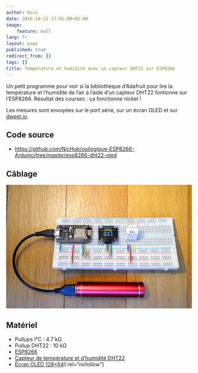 ```yaml
---
author: Nico
date: 2016-10-22 17:01:00+02:00
image:
    feature: null
lang: fr
layout: page
published: true
redirect_from: []
tags: []
title: Température et humidité avec un capteur DHT22 sur ESP8266
---
```


Un petit programme pour voir si la bibliothèque d’Adafruit pour lire la température et l’humidité de l’air à l’aide d’un capteur DHT22 fontionne sur l’ESP8266. Résultat des courses : ça fonctionne nickel !

Les mesures sont envoyées sur le port série, sur un écran OLED et sur [dweet.io](http://dweet.io).

## Code source

-   <https://github.com/NicHub/ouilogique-ESP8266-Arduino/tree/master/esp8266-dht22-oled>

## Câblage

[![ESP8266 — DHT22 — Écran OLED][img_1]][img_1]

[img_1]: ../files/2016-10-22-esp8266-dht22-oled/images/esp8266-dht22-oled-001-lowres.jpg

## Matériel

-   Pullups I²C : 4.7 kΩ
-   Pullup DHT22 : 10 kΩ
-   [ESP8266][1]
-   [Capteur de température et d’humidité DHT22][2]
-   [Écran OLED 128×64][3]{:rel=“nofollow”}

[1]: https://s.click.aliexpress.com/e/_DlvIANV
[2]: https://s.click.aliexpress.com/e/_DlfrxI7
[3]: http://s.click.aliexpress.com/e/ZvFYzNZFq


